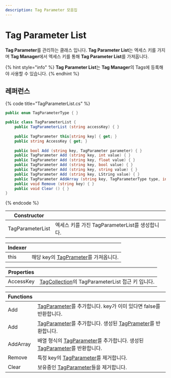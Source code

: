 ```yaml
---
description: Tag Parameter 모음집
---
```


# Tag Parameter List

**Tag Parameter**를 관리하는 클래스 입니다. **Tag Parameter List**는 엑세스 키를 가지며 **Tag Manager**에서 엑세스 키를 통해 **Tag Parameter List**를 가져옵니다.&#x20;

{% hint style="info" %}
**Tag Parameter List**는 **Tag Manager**의 Tags에 등록해야 사용할 수 있습니다.
{% endhint %}

## 레퍼런스

{% code title="TagParameterList.cs" %}
```csharp
public enum TagParameterType { }

public class TagParameterList {
    public TagParameterList (string accessKey) { }
    
    public TagParameter this[string key] { get; }
    public string AccessKey { get; }
    
    public bool Add (string key, TagParameter parameter) { }
    public TagParameter Add (string key, int value) { }
    public TagParameter Add (string key, float value) { }
    public TagParameter Add (string key, bool value) { }
    public TagParameter Add (string key, string value) { }
    public TagParameter Add (string key, LString value) { }
    public TagParameter AddArray (string key, TagParameterType type, int capacity = 4) { }
    public void Remove (string key) { }
    public void Clear () { }  
}
```
{% endcode %}

| Constructor      |                                    |
| ---------------- | ---------------------------------- |
| TagParameterList | 엑세스 키를 가진 TagParameterList를 생성합니다. |

| Indexer |                                                 |
| ------- | ----------------------------------------------- |
| this    | 해당 key의 [TagPrameter](tag-parameter.md)를 가져옵니다. |

| Properties |                                                                               |
| ---------- | ----------------------------------------------------------------------------- |
| AccessKey  | [TagCollection](../tag-manager/tag-collection.md)의 TagParameterList 접근 키 입니다. |

| Functions |                                                                                              |
| --------- | -------------------------------------------------------------------------------------------- |
| Add       | [TagParameter](tag-parameter.md)를 추가합니다. key가 이미 있다면 false를 반환합니다.                           |
| Add       | [TagParameter](tag-parameter.md)를 추가합니다. 생성된 [TagPrameter](tag-parameter.md)를 반환합니다.         |
| AddArray  | 배열 형식의 [TagParameter](tag-parameter.md)를 추가합니다. 생성된 [TagParameter](tag-parameter.md)를 반환합니다. |
| Remove    | 특정 key의 [TagParameter](tag-parameter.md)를 제거합니다.                                             |
| Clear     | 보유중인 [TagParameter](tag-parameter.md)들을 제거합니다.                                               |
